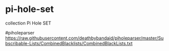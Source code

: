 # pi-hole-set
collection Pi Hole SET


#piholeparser
https://raw.githubusercontent.com/deathbybandaid/piholeparser/master/Subscribable-Lists/CombinedBlacklists/CombinedBlackLists.txt
